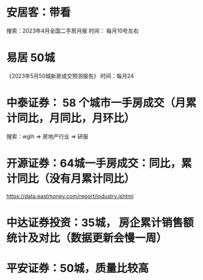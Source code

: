 # 安居客：带看  
搜索：2023年4月全国二手房月报
时间： 每月10号左右

# 易居 50城
《2023年5月50城新房成交预测报告》
时间：每月24

# 中泰证券： 58 个城市一手房成交（月累计同比，月同比，月环比）
搜索：wglh => 房地产行业 => 研报

# 开源证券：64城一手房成交：同比，累计同比（没有月累计同比）
https://data.eastmoney.com/report/industry.jshtml

# 中达证券投资：35城， 房企累计销售额统计及对比（数据更新会慢一周）

# 平安证券：50城，质量比较高


